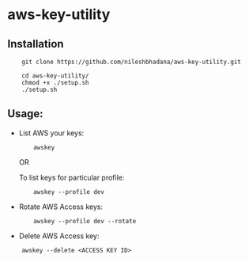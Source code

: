 # aws-key-utility

## Installation

```console
    git clone https://github.com/nileshbhadana/aws-key-utility.git
```
```console
    cd aws-key-utility/
    chmod +x ./setup.sh
    ./setup.sh
```
## Usage:

- List AWS your keys:
    ```console
        awskey
    ```
    OR <br>

    To list keys for particular profile: 
    ```console
        awskey --profile dev
    ```

- Rotate AWS Access keys:
    ```console
        awskey --profile dev --rotate
    ```

- Delete AWS Access key:
```console
    awskey --delete <ACCESS KEY ID>
```